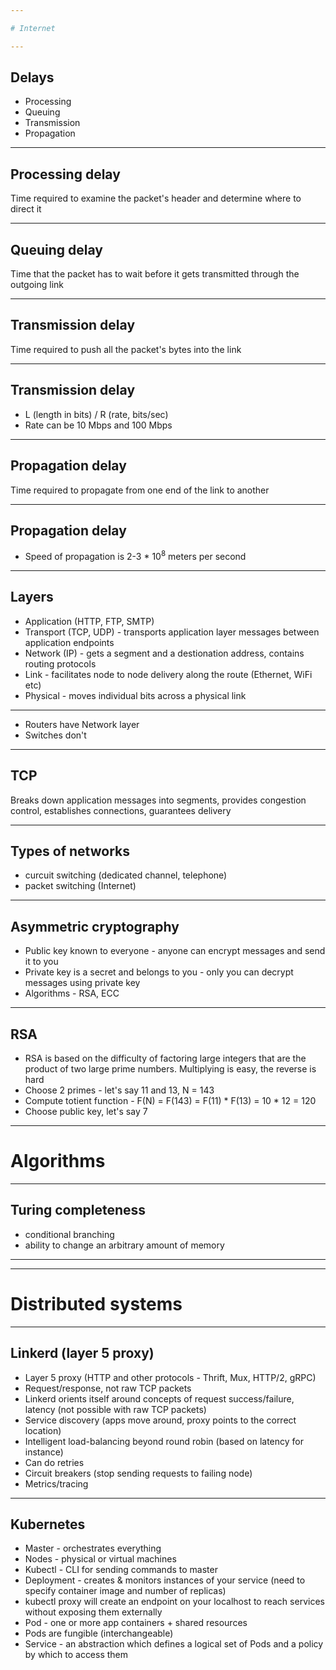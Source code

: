 ```yaml
---

# Internet

---
```


## Delays
* Processing
* Queuing
* Transmission
* Propagation

---

## Processing delay
Time required to examine the packet's header and determine where to direct it

---

## Queuing delay
Time that the packet has to wait before it gets transmitted through the outgoing link

---

## Transmission delay
Time required to push all the packet's bytes into the link

---

## Transmission delay
* L (length in bits) / R (rate, bits/sec)
* Rate can be 10 Mbps and 100 Mbps

---

## Propagation delay
Time required to propagate from one end of the link to another

---

## Propagation delay
* Speed of propagation is 2-3 * 10<sup>8</sup> meters per second

---

## Layers
* Application (HTTP, FTP, SMTP)
* Transport (TCP, UDP) - transports application layer messages between application endpoints
* Network (IP) - gets a segment and a destionation address, contains routing protocols
* Link - facilitates node to node delivery along the route (Ethernet, WiFi etc)
* Physical - moves individual bits across a physical link

---

* Routers have Network layer
* Switches don't

---

## TCP
Breaks down application messages into segments, provides congestion control, establishes connections, guarantees delivery

---

## Types of networks

* curcuit switching (dedicated channel, telephone)
* packet switching (Internet)

---

## Asymmetric cryptography

* Public key known to everyone - anyone can encrypt messages and send it to you
* Private key is a secret and belongs to you - only you can decrypt messages using private key
* Algorithms - RSA, ECC

---

## RSA
* RSA is based on the difficulty of factoring large integers that are the product of two large prime numbers. Multiplying is easy, the reverse is hard
* Choose 2 primes - let's say 11 and 13, N = 143
* Compute totient function - F(N) = F(143) = F(11) * F(13) = 10 * 12 = 120
* Choose public key, let's say 7

---

# Algorithms

---

## Turing completeness

* conditional branching
* ability to change an arbitrary amount of memory

---

---

# Distributed systems

---

## Linkerd (layer 5 proxy)

* Layer 5 proxy (HTTP and other protocols - Thrift, Mux, HTTP/2, gRPC)
* Request/response, not raw TCP packets
* Linkerd orients itself around concepts of request success/failure, latency (not possible with raw TCP packets)
* Service discovery (apps move around, proxy points to the correct location)
* Intelligent load-balancing beyond round robin (based on latency for instance)
* Can do retries
* Circuit breakers (stop sending requests to failing node)
* Metrics/tracing

---

## Kubernetes

* Master - orchestrates everything
* Nodes - physical or virtual machines
* Kubectl - CLI for sending commands to master
* Deployment - creates & monitors instances of your service (need to specify container image and number of replicas)
* kubectl proxy will create an endpoint on your localhost to reach services without exposing them externally
* Pod - one or more app containers + shared resources
* Pods are fungible (interchangeable)
* Service - an abstraction which defines a logical set of Pods and a policy by which to access them